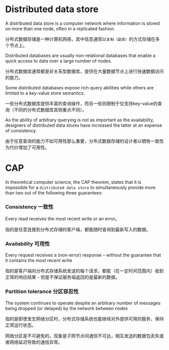 
# Distributed data store

A distributed data store is a computer network where information is stored on more than one node, often in a replicated fashion.

分布式数据存储是一种计算机网络，其中信息通常以`复制（副本）`的方式存储在多个节点上。

Distributed databases are usually non-relational databases that enable a quick access to data over a large number of nodes. 

分布式数据库通常都是非关系型数据库，提供在大量数据节点上进行快速数据访问的能力。

Some distributed databases expose rich query abilities while others are limited to a key-value store semantics.

一些分布式数据库提供丰富的查询操作，而另一些则限制于仅支持key-value的查询（不同的分布式数据库其侧重点不同）。

As the ability of arbitrary querying is not as important as the availability, designers of distributed data stores have increased the latter at an expense of consistency.

由于任意查询的能力不如可用性那么重要，分布式数据存储的设计者以牺牲一致性为代价增加了可用性。


# CAP
In theoretical computer science, the CAP theorem, states that it is impossible for a `distributed data store` to simultaneously provide more than two out of the following three guarantees:

### Consistency 一致性
Every read receives the most recent write or an error。

指的是任意连接到分布式存储的客户端，都能随时查询到最新写入的数据。

### Availability 可用性
Every request receives a (non-error) response – without the guarantee that it contains the most recent write

指的是客户端向分布式存储系统发送的每个请求，都能（在一定时间范围内）收到正常的响应结果 - 但是不保证服务端返回的是最新的数据。

### Partition tolerance 分区容忍性
The system continues to operate despite an arbitrary number of messages being dropped (or delayed) by the network between nodes

指的是即使发生网络分区时，分布式存储系统也能继续对外提供可用的服务，保持正常运行状态。

网络分区是不可避免的，现象是子网节点间通信不可达，相互发送的数据包丢失或者网络延迟导致的通信异常。
